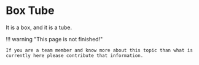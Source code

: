 # Box Tube

It is a box, and it is a tube.

!!! warning "This page is not finished!"

    If you are a team member and know more about this topic than what is currently here please contribute that information.